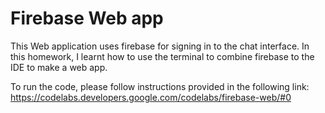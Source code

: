 # Firebase Web app

This Web application uses firebase for signing in to the chat interface. In this homework, I learnt how to use the terminal to combine firebase to the IDE to make a web app.

To run the code, please follow instructions provided in the following link:
https://codelabs.developers.google.com/codelabs/firebase-web/#0


